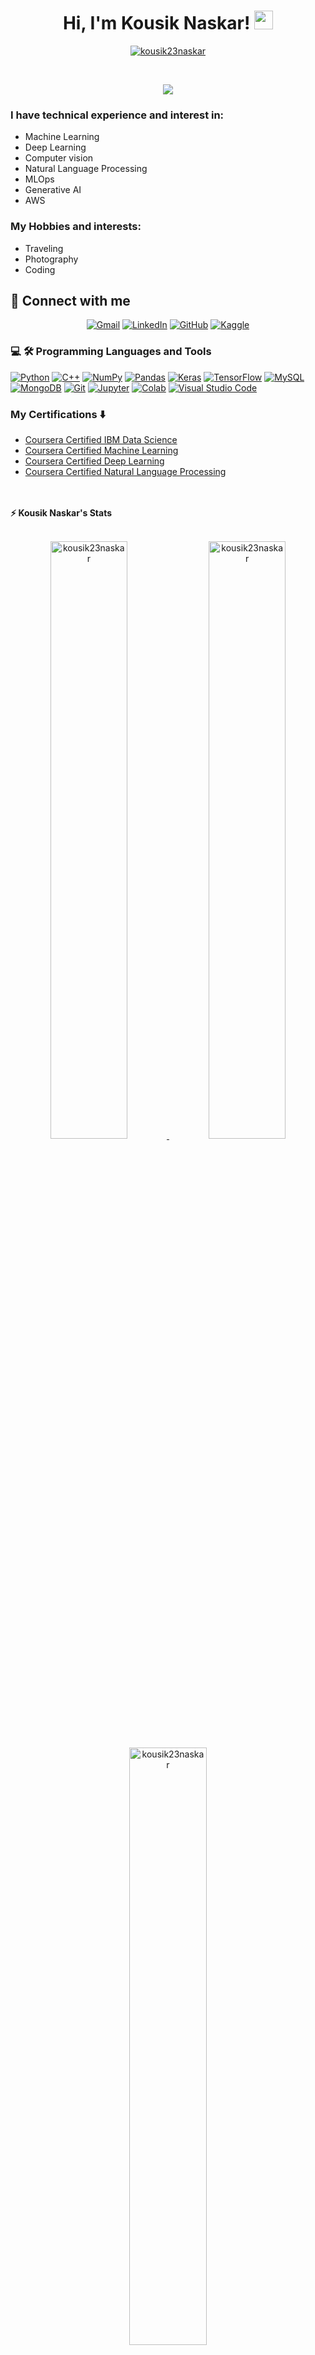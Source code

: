 <h1 align="center">
Hi, I'm Kousik Naskar!
	<a href="https://github.com/kousik23naskar" target="_self">
		<img src="https://media.giphy.com/media/hvRJCLFzcasrR4ia7z/giphy.gif" width="30">
	</a>
</h1>
<p align="center">
	<a href="https://github.com/kousik23naskar">
		<img src="https://komarev.com/ghpvc/?username=kousik23naskar&label=Profile%20views&color=0e75b6&style=flat" alt="kousik23naskar" />
	</a>
</p>
<br/>
<p align="center">
	<a href="https://github.com/kousik23naskar">
		<img src="https://readme-typing-svg.herokuapp.com?lines=PhD+in+Particle+Physics;DS%20|%20AI%20|%20ML%20Enthusiastic;Always%20learning%20new%20things&center=true&width=380&height=45">
    <!--
    <img src="https://readme-typing-svg.herokuapp.com?lines=PhD+in+Particle+Physics;Data+Science+Enthusiast;Freelancer;DS%20|%20AI%20|%20ML%20Enthusiastic;Always%20learning%20new%20things&center=true&width=380&height=45">
    -->
	</a>
</p>

### I have technical experience and interest in:
* Machine Learning
* Deep Learning
* Computer vision 
* Natural Language Processing
* MLOps
* Generative AI
* AWS

<!--
<hr>

<pre>
💻 I am a self taught Full Stack Developer and a Machine Learning Developer
📚 I have a Bachelors in Computer Science from the University Cadi Ayyad at Morocco
📝 I have a strong interest in Data Science and Artificial Intelligence
🔭 Working on Deep Learning & Machine Learning
🌱 Learning about Computer Vision and Machine Learning stuff
🌟 Main languages: Python, JavaScript
🚩 Interested in Full Stack Machine Learning Application development
🤔 I’m currently open for: <b>An Intern</b> or a new <b>job opportunity</b>, this is <a href="https://drive.google.com/file/d/1OL-pYjC8jb3u3bbqLswQooZkah4ExeZf/view?usp=sharing" target="_blank">MY RESUME.</a>
</pre>
<hr>
-->
### My Hobbies and interests:
* Traveling
* Photography
* Coding

## 🤝 Connect with me
<p align="center">
	<a href="mailto:kousiknaskar992@gmail.com"><img img src="https://img.shields.io/badge/gmail-%23EA4335.svg?style=plastic&logo=gmail&logoColor=white" alt="Gmail"/></a>
	<a href="https://www.linkedin.com/in/dr-kousik-naskar/"><img src="https://img.shields.io/badge/linkedin-%230A66C2.svg?style=plastic&logo=linkedin&logoColor=white" alt="LinkedIn"/></a>
	<a href="https://github.com/kousik23naskar"><img src="https://img.shields.io/badge/github-%23181717.svg?style=plastic&logo=github&logoColor=white" alt="GitHub"/></a>
	<a href="https://www.kaggle.com/kousiknaskar"><img src="https://img.shields.io/badge/kaggle-%230A66C2.svg?style=plastic&logo=kaggle&logoColor=white" alt="Kaggle"/></a>
</p>


### 💻 🛠️ Programming Languages and Tools

<p>
    <a href="https://github.com/kousik23naskar"><img alt="Python" src="https://img.shields.io/badge/Python%20-%2314354C.svg?logo=python&logoColor=white"></a>
    <a href="https://github.com/kousik23naskar"><img alt="C++" src="https://img.shields.io/badge/C%2B%2B-00599C.svg?logo=cplusplus&logoColor=white"></a>
    <a href="https://github.com/kousik23naskar"><img alt="NumPy" src="https://img.shields.io/badge/Numpy%20-%23013243.svg?logo=numpy&logoColor=white"></a>
    <a href="https://github.com/kousik23naskar"><img alt="Pandas" src="https://img.shields.io/badge/Pandas%20-%23150458.svg?logo=pandas&logoColor=white"></a>    
    <a href="https://github.com/kousik23naskar"><img alt="Keras" src="https://img.shields.io/badge/Keras%20-%23D00000.svg?logo=Keras&logoColor=white"></a>
    <a href="https://github.com/kousik23naskar"><img alt="TensorFlow" src="https://img.shields.io/badge/TensorFlow%20-%23FF6F00.svg?logo=TensorFlow&logoColor=white"></a>
    <a href="https://github.com/kousik23naskar"><img alt="MySQL" src="https://img.shields.io/badge/MySQL-4479A1.svg?logo=mysql&logoColor=white"></a>
    <a href="https://github.com/kousik23naskar"><img alt="MongoDB" src="https://img.shields.io/badge/MongoDB-47A248.svg?logo=mongodb&logoColor=white"></a>
    <a href="https://github.com/kousik23naskar"><img alt="Git" src="https://img.shields.io/badge/Git%20-%23F05033.svg?logo=git&logoColor=white"></a>
    <a href="https://github.com/kousik23naskar"><img alt="Jupyter" src="https://img.shields.io/badge/Jupyter%20-%23F37626.svg?logo=Jupyter&logoColor=white"></a>
    <a href="https://github.com/kousik23naskar"><img alt="Colab" src="https://img.shields.io/badge/Colab-00b56a.svg?logo=google-colab&logoColor=white"></a>
    <a href="https://github.com/kousik23naskar"><img alt="Visual Studio Code" src="https://img.shields.io/badge/Visual%20Studio%20Code-0078d7.svg?logo=visual-studio-code&logoColor=white"></a>
</p>

### My Certifications :arrow_down:

- [Coursera Certified IBM Data Science](https://www.coursera.org/account/accomplishments/specialization/F3Y46GDK7VWC)
- [Coursera Certified Machine Learning](https://www.coursera.org/account/accomplishments/specialization/EHD8WPSQCSVC)
- [Coursera Certified Deep Learning](https://www.coursera.org/account/accomplishments/specialization/5E5Q4VF9ETLZ)
- [Coursera Certified Natural Language Processing](https://www.coursera.org/account/accomplishments/specialization/5QCJSFC542GQ)
</br>


<br/>
<summary><b>⚡ Kousik Naskar's Stats</b></summary>
<br/>
<p align="center">
	<a href="https://github.com/kousik23naskar">
	<img width="49.5%" src="https://github-readme-stats.vercel.app/api?username=kousik23naskar&show_icons=true_color=fff&icon_color=79ff97&text_color=9f9f9f&bg_color=151515" alt="kousik23naskar">
	<img width="49.5%" src="https://github-readme-stats.vercel.app/api/top-langs/?username=kousik23naskar&langs_count=5&layout=compact" alt="kousik23naskar">
	<img width="49.5%" src="https://github-readme-streak-stats.herokuapp.com/?user=kousik23naskar" alt="kousik23naskar">	
	</a>
	<br/>
</p>
